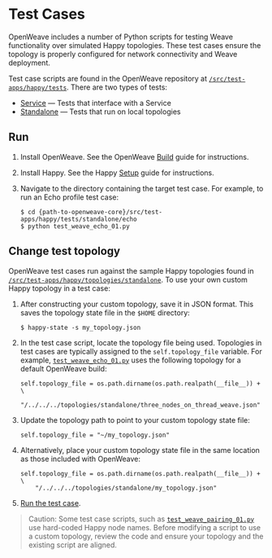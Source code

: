 # Test Cases

OpenWeave includes a number of Python scripts for testing Weave functionality
over simulated Happy topologies. These test cases ensure the topology is
properly configured for network connectivity and Weave deployment.

Test case scripts are found in the OpenWeave repository at
[`/src/test-apps/happy/tests`](https://github.com/openweave/openweave-core/tree/master/src/test-apps/happy/tests).
There are two types of tests:

*   [Service](https://github.com/openweave/openweave-core/tree/master/src/test-apps/happy/tests/service)
    — Tests that interface with a Service
*   [Standalone](https://github.com/openweave/openweave-core/tree/master/src/test-apps/happy/tests/standalone)
    — Tests that run on local topologies

## Run

1.  Install OpenWeave. See the OpenWeave [Build](https://github.com/openweave/openweave-core/tree/master/BUILDING.md)
    guide for instructions.
1.  Install Happy. See the Happy [Setup](https://openweave.io/happy/setup) guide
    for instructions.
1.  Navigate to the directory containing the target test case. For example, to
    run an Echo profile test case:

        $ cd {path-to-openweave-core}/src/test-apps/happy/tests/standalone/echo
        $ python test_weave_echo_01.py

## Change test topology

OpenWeave test cases run against the sample Happy topologies found in
[`/src/test-apps/happy/topologies/standalone`](https://github.com/openweave/openweave-core/tree/master/src/test-apps/happy/topologies/standalone).
To use your own custom Happy topology in a test case:

1.  After constructing your custom topology, save it in JSON format. This saves
    the topology state file in the `$HOME` directory:

        $ happy-state -s my_topology.json

1.  In the test case script, locate the topology file being used. Topologies in
    test cases are typically assigned to the `self.topology_file` variable. For
    example,
    [`test_weave_echo_01.py`](https://github.com/openweave/openweave-core/tree/master/src/test-apps/happy/tests/standalone/echo/test_weave_echo_01.py#L45)
    uses the following topology for a default OpenWeave build:

        self.topology_file = os.path.dirname(os.path.realpath(__file__)) + \
            "/../../../topologies/standalone/three_nodes_on_thread_weave.json"

1.  Update the topology path to point to your custom topology state file:

        self.topology_file = "~/my_topology.json"

1.  Alternatively, place your custom topology state file in the same location
    as those included with OpenWeave:

        self.topology_file = os.path.dirname(os.path.realpath(__file__)) + \
            "/../../../topologies/standalone/my_topology.json"

1.  [Run the test case](#run).

> Caution: Some test case scripts, such as
[`test_weave_pairing_01.py`](https://github.com/openweave/openweave-core/tree/master/src/test-apps/happy/tests/standalone/pairing/test_weave_pairing_01.py#L78)
use hard-coded Happy node names. Before modifying a script to use a custom
topology, review the code and ensure your topology and the existing script are
aligned.
